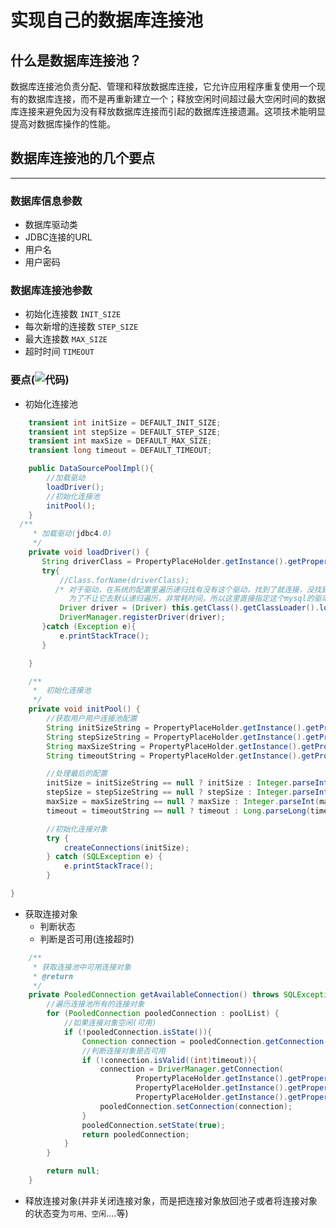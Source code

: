 实现自己的数据库连接池
===================
什么是数据库连接池？
-----------------

数据库连接池负责分配、管理和释放数据库连接，它允许应用程序重复使用一个现有的数据库连接，而不是再重新建立一个；释放空闲时间超过最大空闲时间的数据库连接来避免因为没有释放数据库连接而引起的数据库连接遗漏。这项技术能明显提高对数据库操作的性能。

## 数据库连接池的几个要点
-------------------

### 数据库信息参数
* 数据库驱动类    
* JDBC连接的URL
* 用户名
* 用户密码
### 数据库连接池参数
* 初始化连接数   `INIT_SIZE`
* 每次新增的连接数 `STEP_SIZE`
* 最大连接数 `MAX_SIZE`
* 超时时间  `TIMEOUT`

### 要点(![代码](https://github.com/Deep2018530/Java-Notes/tree/master/pool/src/main/java/com/lanqiao))
* 初始化连接池
``` JAVA
    transient int initSize = DEFAULT_INIT_SIZE;
    transient int stepSize = DEFAULT_STEP_SIZE;
    transient int maxSize = DEFAULT_MAX_SIZE;
    transient long timeout = DEFAULT_TIMEOUT;

    public DataSourcePoolImpl(){
        //加载驱动
        loadDriver();
        //初始化连接池
        initPool();
    }
  /**
     * 加载驱动(jdbc4.0)
     */
    private void loadDriver() {
       String driverClass = PropertyPlaceHolder.getInstance().getProperty(DRIVER_CLASS);
       try{
           //Class.forName(driverClass);
          /* 对于驱动，在系统的配置里遍历递归找有没有这个驱动，找到了就连接，没找到就报错
             为了不让它去默认递归遍历，非常耗时间，所以这里直接指定这个mysql的驱动，直接注册。不让它去进行默认的配置*/
           Driver driver = (Driver) this.getClass().getClassLoader().loadClass(driverClass).newInstance();
           DriverManager.registerDriver(driver);
       }catch (Exception e){
           e.printStackTrace();
       }

    }

    /**
     *  初始化连接池
     */
    private void initPool() {
        //获取用户用户连接池配置
        String initSizeString = PropertyPlaceHolder.getInstance().getProperty(INIT_SIZE);
        String stepSizeString = PropertyPlaceHolder.getInstance().getProperty(STEP_SIZE);
        String maxSizeString = PropertyPlaceHolder.getInstance().getProperty(MAX_SIZE);
        String timeoutString = PropertyPlaceHolder.getInstance().getProperty(TIMEOUT);

        //处理最后的配置
        initSize = initSizeString == null ? initSize : Integer.parseInt(initSizeString);
        stepSize = stepSizeString == null ? stepSize : Integer.parseInt(stepSizeString);
        maxSize = maxSizeString == null ? maxSize : Integer.parseInt(maxSizeString);
        timeout = timeoutString == null ? timeout : Long.parseLong(timeoutString);

        //初始化连接对象
        try {
            createConnections(initSize);
        } catch (SQLException e) {
            e.printStackTrace();
        }

}
```
* 获取连接对象
  * 判断状态
  * 判断是否可用(连接超时)
``` JAVA
    /**
     * 获取连接池中可用连接对象
     * @return
     */
    private PooledConnection getAvailableConnection() throws SQLException {
        //遍历连接池所有的连接对象
        for (PooledConnection pooledConnection : poolList) {
            //如果连接对象空闲(可用)
            if (!pooledConnection.isState()){
                Connection connection = pooledConnection.getConnection();
                //判断连接对象是否可用
                if (!connection.isValid((int)timeout)){
                    connection = DriverManager.getConnection(
                            PropertyPlaceHolder.getInstance().getProperty(URL),
                            PropertyPlaceHolder.getInstance().getProperty(USER),
                            PropertyPlaceHolder.getInstance().getProperty(PASSWORD));
                    pooledConnection.setConnection(connection);
                }
                pooledConnection.setState(true);
                return pooledConnection;
            }
        }

        return null;
    }
```
* 释放连接对象(并非关闭连接对象，而是把连接对象放回池子或者将连接对象的状态变为`可用、空闲`....等)

